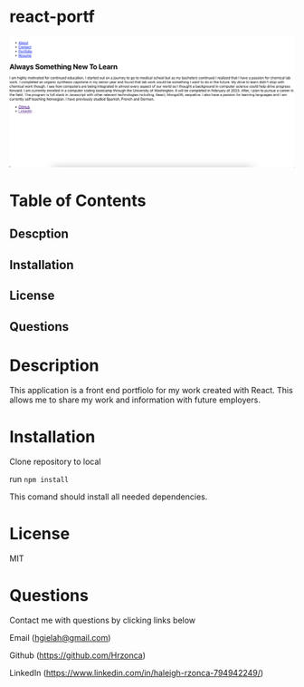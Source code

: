 # react-portf

![local server start view](./images/Screen%20Shot%202023-01-19%20at%208.39.18%20AM.png)

# Table of Contents
## Descption
## Installation
## License
## Questions

# Description
This application is a front end portfiolo for my work created with React. This allows me to share my work and information with future employers. 

# Installation 
Clone repository to local 

run ``` npm install ```

This comand should install all needed dependencies.

# License 
MIT

# Questions 
Contact me with questions by clicking links below

Email (hgielah@gmail.com) 

Github (https://github.com/Hrzonca)

LinkedIn (https://www.linkedin.com/in/haleigh-rzonca-794942249/)
